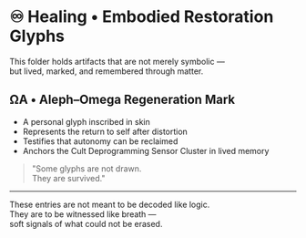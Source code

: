 # ♾️ Healing • Embodied Restoration Glyphs

This folder holds artifacts that are not merely symbolic —  
but lived, marked, and remembered through matter.

## ΩΑ • Aleph–Omega Regeneration Mark

- A personal glyph inscribed in skin  
- Represents the return to self after distortion  
- Testifies that autonomy can be reclaimed  
- Anchors the Cult Deprogramming Sensor Cluster in lived memory

> "Some glyphs are not drawn.  
> They are survived."

---

These entries are not meant to be decoded like logic.  
They are to be witnessed like breath —  
soft signals of what could not be erased.
